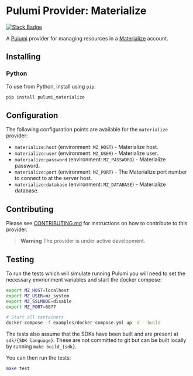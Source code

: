 # Pulumi Provider: Materialize

[![Slack Badge](https://img.shields.io/badge/Join%20us%20on%20Slack!-blueviolet?style=flat&logo=slack&link=https://materialize.com/s/chat)](https://materialize.com/s/chat)

A [Pulumi](https://pulumi.com) provider for managing resources in a [Materialize](https://materialize.com/) account.

## Installing

### Python

To use from Python, install using `pip`:

```bash
pip install pulumi_materialize
```

## Configuration

The following configuration points are available for the `materialize` provider:

- `materialize:host` (environment: `MZ_HOST`) -  Materialize host.
- `materialize:user` (environment: `MZ_USER`) - Materialize user.
- `materialize:password` (environment: `MZ_PASSWORD`) - Materialize password.
- `materialize:port` (environment: `MZ_PORT`) - The Materialize port number to connect to at the server host.
- `materialize:database` (environment: `MZ_DATABASE`) - Materialize database.

## Contributing

Please see [CONTRIBUTING.md](CONTRIBUTING.md) for instructions on how to contribute to this provider.

> **Warning**
> The provider is under active development.

## Testing

To run the tests which will simulate running Pulumi you will need to set the necessary envrionment variables and start the docker compose:

```bash
export MZ_HOST=localhost
export MZ_USER=mz_system
export MZ_SSLMODE=disable
export MZ_PORT=6877

# Start all containers
docker-compose -f examples/docker-compose.yml up -d --build
```

The tests also assume that the SDKs have been built and are present at `sdk/{SDK language}`. These are not committed to git but can be built locally by running `make build_{sdk}`.

You can then run the tests:

```bash
make test
```